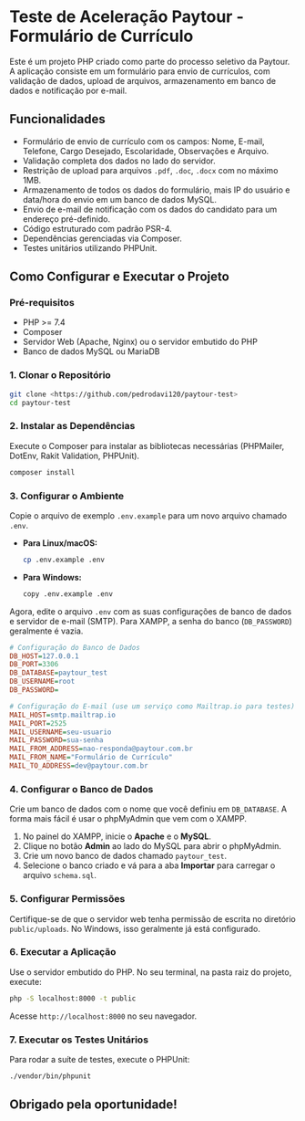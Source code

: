 
# Teste de Aceleração Paytour - Formulário de Currículo

Este é um projeto PHP criado como parte do processo seletivo da Paytour. A aplicação consiste em um formulário para envio de currículos, com validação de dados, upload de arquivos, armazenamento em banco de dados e notificação por e-mail.

## Funcionalidades

- Formulário de envio de currículo com os campos: Nome, E-mail, Telefone, Cargo Desejado, Escolaridade, Observações e Arquivo.
- Validação completa dos dados no lado do servidor.
- Restrição de upload para arquivos `.pdf`, `.doc`, `.docx` com no máximo 1MB.
- Armazenamento de todos os dados do formulário, mais IP do usuário e data/hora do envio em um banco de dados MySQL.
- Envio de e-mail de notificação com os dados do candidato para um endereço pré-definido.
- Código estruturado com padrão PSR-4.
- Dependências gerenciadas via Composer.
- Testes unitários utilizando PHPUnit.


## Como Configurar e Executar o Projeto

### Pré-requisitos

- PHP >= 7.4
- Composer
- Servidor Web (Apache, Nginx) ou o servidor embutido do PHP
- Banco de dados MySQL ou MariaDB

### 1. Clonar o Repositório

```bash
git clone <https://github.com/pedrodavi120/paytour-test>
cd paytour-test
````

### 2\. Instalar as Dependências

Execute o Composer para instalar as bibliotecas necessárias (PHPMailer, DotEnv, Rakit Validation, PHPUnit).

```bash
composer install
```

### 3\. Configurar o Ambiente

Copie o arquivo de exemplo `.env.example` para um novo arquivo chamado `.env`.

  * **Para Linux/macOS:**
    ```bash
    cp .env.example .env
    ```
  * **Para Windows:**
    ```bash
    copy .env.example .env
    ```

Agora, edite o arquivo `.env` com as suas configurações de banco de dados e servidor de e-mail (SMTP). Para XAMPP, a senha do banco (`DB_PASSWORD`) geralmente é vazia.

```ini
# Configuração do Banco de Dados
DB_HOST=127.0.0.1
DB_PORT=3306
DB_DATABASE=paytour_test
DB_USERNAME=root
DB_PASSWORD=

# Configuração do E-mail (use um serviço como Mailtrap.io para testes)
MAIL_HOST=smtp.mailtrap.io
MAIL_PORT=2525
MAIL_USERNAME=seu-usuario
MAIL_PASSWORD=sua-senha
MAIL_FROM_ADDRESS=nao-responda@paytour.com.br
MAIL_FROM_NAME="Formulário de Currículo"
MAIL_TO_ADDRESS=dev@paytour.com.br
```

### 4\. Configurar o Banco de Dados

Crie um banco de dados com o nome que você definiu em `DB_DATABASE`. A forma mais fácil é usar o phpMyAdmin que vem com o XAMPP.

1.  No painel do XAMPP, inicie o **Apache** e o **MySQL**.
2.  Clique no botão **Admin** ao lado do MySQL para abrir o phpMyAdmin.
3.  Crie um novo banco de dados chamado `paytour_test`.
4.  Selecione o banco criado e vá para a aba **Importar** para carregar o arquivo `schema.sql`.

### 5\. Configurar Permissões

Certifique-se de que o servidor web tenha permissão de escrita no diretório `public/uploads`. No Windows, isso geralmente já está configurado.

### 6\. Executar a Aplicação

Use o servidor embutido do PHP. No seu terminal, na pasta raiz do projeto, execute:

```bash
php -S localhost:8000 -t public
```

Acesse `http://localhost:8000` no seu navegador.

### 7\. Executar os Testes Unitários

Para rodar a suíte de testes, execute o PHPUnit:

```bash
./vendor/bin/phpunit
```

## Obrigado pela oportunidade\!
